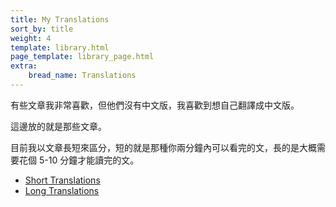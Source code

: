 ```yaml
---
title: My Translations
sort_by: title
weight: 4
template: library.html
page_template: library_page.html
extra: 
    bread_name: Translations
---
```


有些文章我非常喜歡，但他們沒有中文版，我喜歡到想自己翻譯成中文版。

這邊放的就是那些文章。

目前我以文章長短來區分，短的就是那種你兩分鐘內可以看完的文，長的是大概需要花個 5-10 分鐘才能讀完的文。

- [Short Translations](/library/translations/short)
- [Long Translations](/library/translations/long)